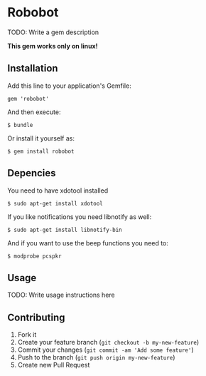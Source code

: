 # Robobot

TODO: Write a gem description

**This gem works only on linux!**

## Installation

Add this line to your application's Gemfile:

    gem 'robobot'

And then execute:

    $ bundle

Or install it yourself as:

    $ gem install robobot

## Depencies

You need to have xdotool installed

    $ sudo apt-get install xdotool

If you like notifications you need libnotify as well:

    $ sudo apt-get install libnotify-bin

And if you want to use the beep functions you need to:

    $ modprobe pcspkr

## Usage

TODO: Write usage instructions here

## Contributing

1. Fork it
2. Create your feature branch (`git checkout -b my-new-feature`)
3. Commit your changes (`git commit -am 'Add some feature'`)
4. Push to the branch (`git push origin my-new-feature`)
5. Create new Pull Request
